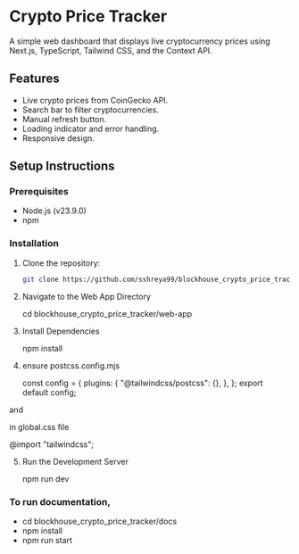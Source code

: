 # Crypto Price Tracker

A simple web dashboard that displays live cryptocurrency prices using Next.js, TypeScript, Tailwind CSS, and the Context API.

## Features
- Live crypto prices from CoinGecko API.
- Search bar to filter cryptocurrencies.
- Manual refresh button.
- Loading indicator and error handling.
- Responsive design.

## Setup Instructions

### Prerequisites
- Node.js (v23.9.0)
- npm

### Installation

1. Clone the repository:
   ```bash
   git clone https://github.com/sshreya99/blockhouse_crypto_price_tracker

2. Navigate to the Web App Directory
   
   cd blockhouse_crypto_price_tracker/web-app

3. Install Dependencies

   npm install

4. ensure postcss.config.mjs 

    const config = {
  plugins: {
    "@tailwindcss/postcss": {},
     },
  };
  export default config;

  and 

  in global.css file

  @import "tailwindcss";

5. Run the Development Server
    
   npm run dev

### To run documentation,

   - cd blockhouse_crypto_price_tracker/docs
   - npm install
   - npm run start